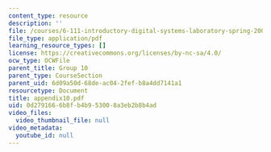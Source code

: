 ```yaml
---
content_type: resource
description: ''
file: /courses/6-111-introductory-digital-systems-laboratory-spring-2006/0d2791666b8fb4b953008a3eb2b8b4ad_appendix10.pdf
file_type: application/pdf
learning_resource_types: []
license: https://creativecommons.org/licenses/by-nc-sa/4.0/
ocw_type: OCWFile
parent_title: Group 10
parent_type: CourseSection
parent_uid: 6d09a50d-68de-ac04-2fef-b8a4dd7141a1
resourcetype: Document
title: appendix10.pdf
uid: 0d279166-6b8f-b4b9-5300-8a3eb2b8b4ad
video_files:
  video_thumbnail_file: null
video_metadata:
  youtube_id: null
---
```

